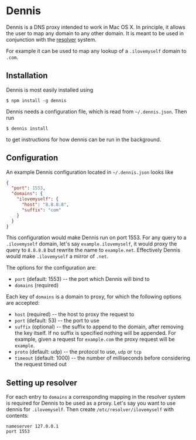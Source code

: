 # Dennis

Dennis is a DNS proxy intended to work in Mac OS X. In principle, it
allows the user to map any domain to any other domain. It is meant to
be used in conjunction with the
[resolver](https://developer.apple.com/library/mac/documentation/Darwin/Reference/ManPages/man5/resolver.5.html)
system.

For example it can be used to map any lookup of a `.ilovemyself`
domain to `.com`.

## Installation

Dennis is most easily installed using

    $ npm install -g dennis

Dennis needs a configuration file, which is read from
`~/.dennis.json`. Then run

    $ dennis install

to get instructions for how dennis can be run in the background.

## Configuration

An example Dennis configuration located in `~/.dennis.json` looks like

```json
{
  "port": 1553,
  "domains": {
    "ilovemyself": {
      "host": "8.8.8.8",
      "suffix": "com"
    }
  }
}
```

This configuration would make Dennis run on port 1553. For any query
to a `.ilovemyself` domain, let's say `example.ilovemyself`, it would
proxy the query to `8.8.8.8` but rewrite the name to `example.net`.
Effectively Dennis would make `.ilovemyself` a mirror of `.net`.

The options for the configuration are:

* `port` (default: 1553) -- the port which Dennis will bind to
* `domains` (required)

Each key of `domains` is a domain to proxy, for which the following
options are accepted:

* `host` (required) -- the host to proxy the request to
* `port` (default: 53) -- the port to use
* `suffix` (optional) -- the suffix to append to the domain, after
  removing the key itself. If no suffix is specified nothing will be
  appended. For example, given a request for `example.com` the proxy
  request will be `example`.
* `proto` (default: udp) -- the protocol to use, `udp` or `tcp`
* `timeout` (default: 1000) -- the number of milliseconds before
  considering the request timed out  

## Setting up resolver

For each entry to `domains` a corresponding mapping in the resolver
system is required for Dennis to be used as a proxy. Let's say you
want to use dennis for `.ilovemyself`. Then create
`/etc/resolver/ilovemyself` with contents:

```
nameserver 127.0.0.1
port 1553
```
